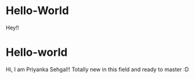
# Hello-World
Hey!!
# Hello-world

Hi, I am  Priyanka Sehgal!! Totally new in this field and ready to master :D
